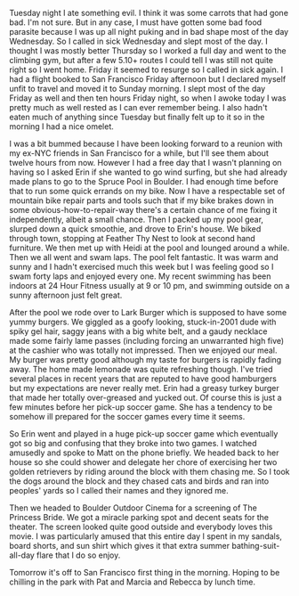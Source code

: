 Tuesday night I ate something evil. I think it was some carrots that had gone bad. I'm not sure. But in any case, I must have gotten some bad food parasite because I was up all night puking and in bad shape most of the day Wednesday. So I called in sick Wednesday and slept most of the day. I thought I was mostly better Thursday so I worked a full day and went to the climbing gym, but after a few 5.10+ routes I could tell I was still not quite right so I went home. Friday it seemed to resurge so I called in sick again. I had a flight booked to San Francisco Friday afternoon but I declared myself unfit to travel and moved it to Sunday morning. I slept most of the day Friday as well and then ten hours Friday night, so when I awoke today I was pretty much as well rested as I can ever remember being. I also hadn't eaten much of anything since Tuesday but finally felt up to it so in the morning I had a nice omelet.

I was a bit bummed because I have been looking forward to a reunion with my ex-NYC friends in San Francisco for a while, but I'll see them about twelve hours from now. However I had a free day that I wasn't planning on having so I asked Erin if she wanted to go wind surfing, but she had already made plans to go to the Spruce Pool in Boulder. I had enough time before that to run some quick errands on my bike. Now I have a respectable set of mountain bike repair parts and tools such that if my bike brakes down in some obvious-how-to-repair-way there's a certain chance of me fixing it independently, albeit a small chance. Then I packed up my pool gear, slurped down a quick smoothie, and drove to Erin's house. We biked through town, stopping at Feather Thy Nest to look at second hand furniture. We then met up with Heidi at the pool and lounged around a while. Then we all went and swam laps. The pool felt fantastic. It was warm and sunny and I hadn't exercised much this week but I was feeling good so I swam forty laps and enjoyed every one. My recent swimming has been indoors at 24 Hour Fitness usually at 9 or 10 pm, and swimming outside on a sunny afternoon just felt great.

After the pool we rode over to Lark Burger which is supposed to have some yummy burgers. We giggled as a goofy looking, stuck-in-2001 dude with spiky gel hair, saggy jeans with a big white belt, and a gaudy necklace made some fairly lame passes (including forcing an unwarranted high five) at the cashier who was totally not impressed. Then we enjoyed our meal. My burger was pretty good although my taste for burgers is rapidly fading away. The home made lemonade was quite refreshing though. I've tried several places in recent years that are reputed to have good hamburgers but my expectations are never really met. Erin had a greasy turkey burger that made her totally over-greased and yucked out. Of course this is just a few minutes before her pick-up soccer game. She has a tendency to be somehow ill prepared for the soccer games every time it seems.

So Erin went and played in a huge pick-up soccer game which eventually got so big and confusing that they broke into two games. I watched amusedly and spoke to Matt on the phone briefly. We headed back to her house so she could shower and delegate her chore of exercising her two golden retrievers by riding around the block with them chasing me. So I took the dogs around the block and they chased cats and birds and ran into peoples' yards so I called their names and they ignored me.

Then we headed to Boulder Outdoor Cinema for a screening of The Princess Bride. We got a miracle parking spot and decent seats for the theater. The screen looked quite good outside and everybody loves this movie. I was particularly amused that this entire day I spent in my sandals, board shorts, and sun shirt which gives it that extra summer bathing-suit-all-day flare that I do so enjoy.

Tomorrow it's off to San Francisco first thing in the morning. Hoping to be chilling in the park with Pat and Marcia and Rebecca by lunch time.